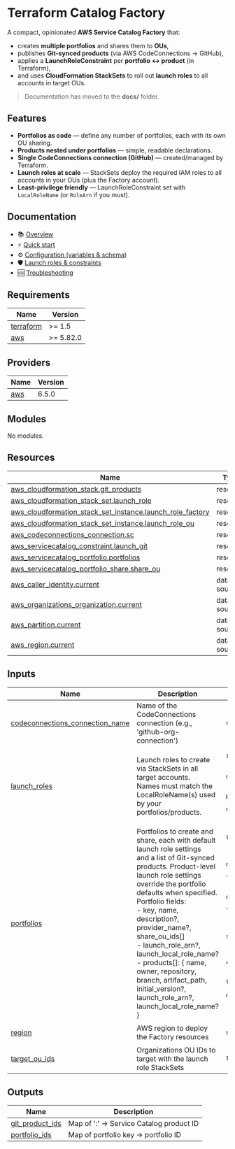 # Terraform Catalog Factory

A compact, opinionated **AWS Service Catalog Factory** that:
- creates **multiple portfolios** and shares them to **OUs**,
- publishes **Git‑synced products** (via AWS CodeConnections → GitHub),
- applies a **LaunchRoleConstraint** per **portfolio ↔ product** (in Terraform),
- and uses **CloudFormation StackSets** to roll out **launch roles** to all accounts in target OUs.

> Documentation has moved to the **docs/** folder.

## Features
- **Portfolios as code** — define any number of portfolios, each with its own OU sharing.
- **Products nested under portfolios** — simple, readable declarations.
- **Single CodeConnections connection (GitHub)** — created/managed by Terraform.
- **Launch roles at scale** — StackSets deploy the required IAM roles to all accounts in your OUs (plus the Factory account).
- **Least‑privilege friendly** — LaunchRoleConstraint set with `LocalRoleName` (or `RoleArn` if you must).

## Documentation
- 📚 [Overview](docs/overview.md)
- ⚡ [Quick start](docs/quickstart.md)
- ⚙️ [Configuration (variables & schema)](docs/configuration.md)
- 🛡️ [Launch roles & constraints](docs/launch-roles-and-constraints.md)
- 🆘 [Troubleshooting](docs/troubleshooting.md)
<!-- BEGINNING OF PRE-COMMIT-TERRAFORM DOCS HOOK -->
## Requirements

| Name | Version |
|------|---------|
| <a name="requirement_terraform"></a> [terraform](#requirement\_terraform) | >= 1.5 |
| <a name="requirement_aws"></a> [aws](#requirement\_aws) | >= 5.82.0 |

## Providers

| Name | Version |
|------|---------|
| <a name="provider_aws"></a> [aws](#provider\_aws) | 6.5.0 |

## Modules

No modules.

## Resources

| Name | Type |
|------|------|
| [aws_cloudformation_stack.git_products](https://registry.terraform.io/providers/hashicorp/aws/latest/docs/resources/cloudformation_stack) | resource |
| [aws_cloudformation_stack_set.launch_role](https://registry.terraform.io/providers/hashicorp/aws/latest/docs/resources/cloudformation_stack_set) | resource |
| [aws_cloudformation_stack_set_instance.launch_role_factory](https://registry.terraform.io/providers/hashicorp/aws/latest/docs/resources/cloudformation_stack_set_instance) | resource |
| [aws_cloudformation_stack_set_instance.launch_role_ou](https://registry.terraform.io/providers/hashicorp/aws/latest/docs/resources/cloudformation_stack_set_instance) | resource |
| [aws_codeconnections_connection.sc](https://registry.terraform.io/providers/hashicorp/aws/latest/docs/resources/codeconnections_connection) | resource |
| [aws_servicecatalog_constraint.launch_git](https://registry.terraform.io/providers/hashicorp/aws/latest/docs/resources/servicecatalog_constraint) | resource |
| [aws_servicecatalog_portfolio.portfolios](https://registry.terraform.io/providers/hashicorp/aws/latest/docs/resources/servicecatalog_portfolio) | resource |
| [aws_servicecatalog_portfolio_share.share_ou](https://registry.terraform.io/providers/hashicorp/aws/latest/docs/resources/servicecatalog_portfolio_share) | resource |
| [aws_caller_identity.current](https://registry.terraform.io/providers/hashicorp/aws/latest/docs/data-sources/caller_identity) | data source |
| [aws_organizations_organization.current](https://registry.terraform.io/providers/hashicorp/aws/latest/docs/data-sources/organizations_organization) | data source |
| [aws_partition.current](https://registry.terraform.io/providers/hashicorp/aws/latest/docs/data-sources/partition) | data source |
| [aws_region.current](https://registry.terraform.io/providers/hashicorp/aws/latest/docs/data-sources/region) | data source |

## Inputs

| Name | Description | Type | Default | Required |
|------|-------------|------|---------|:--------:|
| <a name="input_codeconnections_connection_name"></a> [codeconnections\_connection\_name](#input\_codeconnections\_connection\_name) | Name of the CodeConnections connection (e.g., 'github-org-connection') | `string` | n/a | yes |
| <a name="input_launch_roles"></a> [launch\_roles](#input\_launch\_roles) | Launch roles to create via StackSets in all target accounts.<br/>Names must match the LocalRoleName(s) used by your portfolios/products. | <pre>list(object({<br/>    name                     = string<br/>    managed_policy_arns      = optional(list(string), [])<br/>    inline_policy            = optional(any)<br/>    permissions_boundary_arn = optional(string, "")<br/>    allow_cfn_assume         = optional(bool, true)<br/>  }))</pre> | `[]` | no |
| <a name="input_portfolios"></a> [portfolios](#input\_portfolios) | Portfolios to create and share, each with default launch role settings<br/>and a list of Git-synced products. Product-level launch role settings<br/>override the portfolio defaults when specified.<br/>Portfolio fields:<br/>  - key, name, description?, provider\_name?, share\_ou\_ids[]<br/>  - launch\_role\_arn?, launch\_local\_role\_name?<br/>  - products[]: { name, owner, repository, branch, artifact\_path, initial\_version?, launch\_role\_arn?, launch\_local\_role\_name? } | <pre>list(object({<br/>    key                    = string<br/>    name                   = string<br/>    description            = optional(string, "")<br/>    provider_name          = optional(string, "PlatformTeam")<br/>    share_ou_ids           = list(string)<br/>    launch_role_arn        = optional(string, "")<br/>    launch_local_role_name = optional(string, "")<br/>    products = list(object({<br/>      name                   = string<br/>      owner                  = string<br/>      repository             = string<br/>      branch                 = string<br/>      artifact_path          = string<br/>      initial_version        = optional(string, "initial")<br/>      launch_role_arn        = optional(string, "")<br/>      launch_local_role_name = optional(string, "")<br/>    }))<br/>  }))</pre> | n/a | yes |
| <a name="input_region"></a> [region](#input\_region) | AWS region to deploy the Factory resources | `string` | `"eu-west-2"` | no |
| <a name="input_target_ou_ids"></a> [target\_ou\_ids](#input\_target\_ou\_ids) | Organizations OU IDs to target with the launch role StackSets | `list(string)` | `[]` | no |

## Outputs

| Name | Description |
|------|-------------|
| <a name="output_git_product_ids"></a> [git\_product\_ids](#output\_git\_product\_ids) | Map of '<portfolioKey>:<productName>' -> Service Catalog product ID |
| <a name="output_portfolio_ids"></a> [portfolio\_ids](#output\_portfolio\_ids) | Map of portfolio key -> portfolio ID |
<!-- END OF PRE-COMMIT-TERRAFORM DOCS HOOK -->
